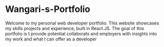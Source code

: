 # Wangari-s-Portfolio
Welcome to my personal web developer portfolio. This website  showcases my skills projects and experience, built in React.JS. The goal of this portfolio is t provide potential collaborats and employers with insights into my work and  what I can offer as a developer 
